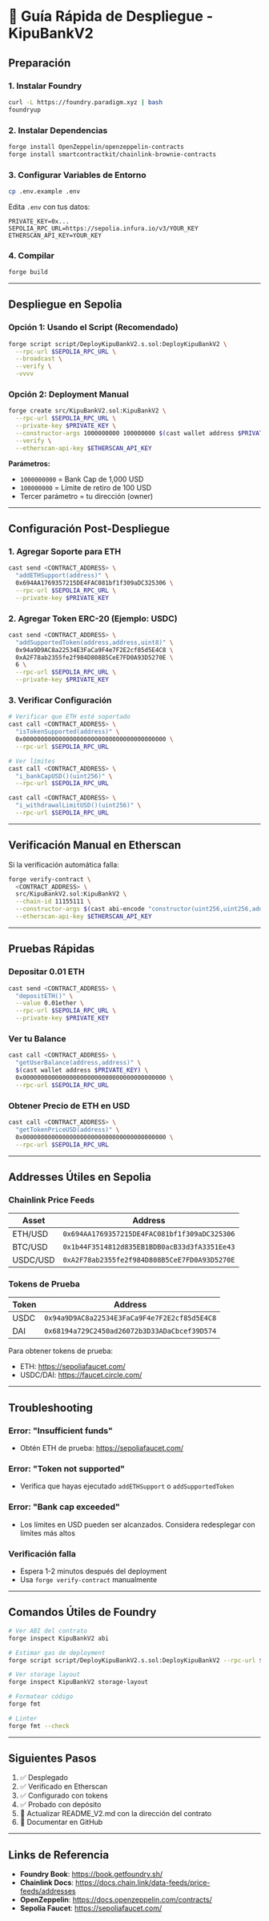 # 🚀 Guía Rápida de Despliegue - KipuBankV2

## Preparación

### 1. Instalar Foundry
```bash
curl -L https://foundry.paradigm.xyz | bash
foundryup
```

### 2. Instalar Dependencias
```bash
forge install OpenZeppelin/openzeppelin-contracts
forge install smartcontractkit/chainlink-brownie-contracts
```

### 3. Configurar Variables de Entorno
```bash
cp .env.example .env
```

Edita `.env` con tus datos:
```env
PRIVATE_KEY=0x...
SEPOLIA_RPC_URL=https://sepolia.infura.io/v3/YOUR_KEY
ETHERSCAN_API_KEY=YOUR_KEY
```

### 4. Compilar
```bash
forge build
```

---

## Despliegue en Sepolia

### Opción 1: Usando el Script (Recomendado)
```bash
forge script script/DeployKipuBankV2.s.sol:DeployKipuBankV2 \
  --rpc-url $SEPOLIA_RPC_URL \
  --broadcast \
  --verify \
  -vvvv
```

### Opción 2: Deployment Manual
```bash
forge create src/KipuBankV2.sol:KipuBankV2 \
  --rpc-url $SEPOLIA_RPC_URL \
  --private-key $PRIVATE_KEY \
  --constructor-args 1000000000 100000000 $(cast wallet address $PRIVATE_KEY) \
  --verify \
  --etherscan-api-key $ETHERSCAN_API_KEY
```

**Parámetros:**
- `1000000000` = Bank Cap de 1,000 USD
- `100000000` = Límite de retiro de 100 USD
- Tercer parámetro = tu dirección (owner)

---

## Configuración Post-Despliegue

### 1. Agregar Soporte para ETH
```bash
cast send <CONTRACT_ADDRESS> \
  "addETHSupport(address)" \
  0x694AA1769357215DE4FAC081bf1f309aDC325306 \
  --rpc-url $SEPOLIA_RPC_URL \
  --private-key $PRIVATE_KEY
```

### 2. Agregar Token ERC-20 (Ejemplo: USDC)
```bash
cast send <CONTRACT_ADDRESS> \
  "addSupportedToken(address,address,uint8)" \
  0x94a9D9AC8a22534E3FaCa9F4e7F2E2cf85d5E4C8 \
  0xA2F78ab2355fe2f984D808B5CeE7FD0A93D5270E \
  6 \
  --rpc-url $SEPOLIA_RPC_URL \
  --private-key $PRIVATE_KEY
```

### 3. Verificar Configuración
```bash
# Verificar que ETH esté soportado
cast call <CONTRACT_ADDRESS> \
  "isTokenSupported(address)" \
  0x0000000000000000000000000000000000000000 \
  --rpc-url $SEPOLIA_RPC_URL

# Ver límites
cast call <CONTRACT_ADDRESS> \
  "i_bankCapUSD()(uint256)" \
  --rpc-url $SEPOLIA_RPC_URL

cast call <CONTRACT_ADDRESS> \
  "i_withdrawalLimitUSD()(uint256)" \
  --rpc-url $SEPOLIA_RPC_URL
```

---

## Verificación Manual en Etherscan

Si la verificación automática falla:

```bash
forge verify-contract \
  <CONTRACT_ADDRESS> \
  src/KipuBankV2.sol:KipuBankV2 \
  --chain-id 11155111 \
  --constructor-args $(cast abi-encode "constructor(uint256,uint256,address)" 1000000000 100000000 <YOUR_ADDRESS>) \
  --etherscan-api-key $ETHERSCAN_API_KEY
```

---

## Pruebas Rápidas

### Depositar 0.01 ETH
```bash
cast send <CONTRACT_ADDRESS> \
  "depositETH()" \
  --value 0.01ether \
  --rpc-url $SEPOLIA_RPC_URL \
  --private-key $PRIVATE_KEY
```

### Ver tu Balance
```bash
cast call <CONTRACT_ADDRESS> \
  "getUserBalance(address,address)" \
  $(cast wallet address $PRIVATE_KEY) \
  0x0000000000000000000000000000000000000000 \
  --rpc-url $SEPOLIA_RPC_URL
```

### Obtener Precio de ETH en USD
```bash
cast call <CONTRACT_ADDRESS> \
  "getTokenPriceUSD(address)" \
  0x0000000000000000000000000000000000000000 \
  --rpc-url $SEPOLIA_RPC_URL
```

---

## Addresses Útiles en Sepolia

### Chainlink Price Feeds
| Asset | Address |
|-------|---------|
| ETH/USD | `0x694AA1769357215DE4FAC081bf1f309aDC325306` |
| BTC/USD | `0x1b44F3514812d835EB1BDB0acB33d3fA3351Ee43` |
| USDC/USD | `0xA2F78ab2355fe2f984D808B5CeE7FD0A93D5270E` |

### Tokens de Prueba
| Token | Address |
|-------|---------|
| USDC | `0x94a9D9AC8a22534E3FaCa9F4e7F2E2cf85d5E4C8` |
| DAI | `0x68194a729C2450ad26072b3D33ADaCbcef39D574` |

Para obtener tokens de prueba:
- ETH: https://sepoliafaucet.com/
- USDC/DAI: https://faucet.circle.com/

---

## Troubleshooting

### Error: "Insufficient funds"
- Obtén ETH de prueba: https://sepoliafaucet.com/

### Error: "Token not supported"
- Verifica que hayas ejecutado `addETHSupport` o `addSupportedToken`

### Error: "Bank cap exceeded"
- Los límites en USD pueden ser alcanzados. Considera redesplegar con límites más altos

### Verificación falla
- Espera 1-2 minutos después del deployment
- Usa `forge verify-contract` manualmente

---

## Comandos Útiles de Foundry

```bash
# Ver ABI del contrato
forge inspect KipuBankV2 abi

# Estimar gas de deployment
forge script script/DeployKipuBankV2.s.sol:DeployKipuBankV2 --rpc-url $SEPOLIA_RPC_URL

# Ver storage layout
forge inspect KipuBankV2 storage-layout

# Formatear código
forge fmt

# Linter
forge fmt --check
```

---

## Siguientes Pasos

1. ✅ Desplegado
2. ✅ Verificado en Etherscan
3. ✅ Configurado con tokens
4. ✅ Probado con depósito
5. 📝 Actualizar README_V2.md con la dirección del contrato
6. 📝 Documentar en GitHub

---

## Links de Referencia

- **Foundry Book**: https://book.getfoundry.sh/
- **Chainlink Docs**: https://docs.chain.link/data-feeds/price-feeds/addresses
- **OpenZeppelin**: https://docs.openzeppelin.com/contracts/
- **Sepolia Faucet**: https://sepoliafaucet.com/
